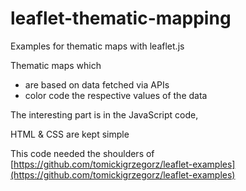 # leaflet-thematic-mapping
Examples for thematic maps with leaflet.js

Thematic maps which
- are based on data fetched via APIs
- color code the respective values of the data

The interesting part is in the JavaScript code,

HTML & CSS are kept simple

This code needed the shoulders of [https://github.com/tomickigrzegorz/leaflet-examples](https://github.com/tomickigrzegorz/leaflet-examples)


